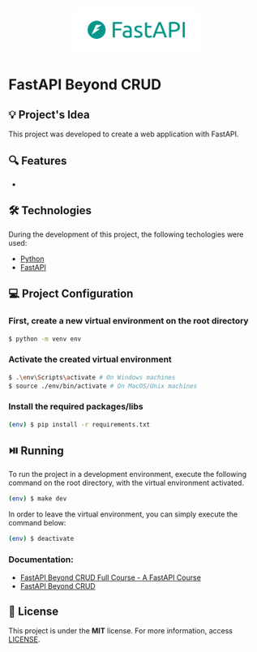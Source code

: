 <h1 align="center"><img alt="FastAPI Beyond CRUD" title="FastAPI Beyond CRUD" src=".github/logo.png" width="250" /></h1>

# FastAPI Beyond CRUD

## 💡 Project's Idea

This project was developed to create a web application with FastAPI.

## 🔍 Features

-

## 🛠 Technologies

During the development of this project, the following techologies were used:

- [Python](https://www.python.org/)
- [FastAPI](https://fastapi.tiangolo.com/)

## 💻 Project Configuration

### First, create a new virtual environment on the root directory

```bash
$ python -m venv env
```

### Activate the created virtual environment

```bash
$ .\env\Scripts\activate # On Windows machines
$ source ./env/bin/activate # On MacOS/Unix machines
```

### Install the required packages/libs

```bash
(env) $ pip install -r requirements.txt
```

## ⏯️ Running

To run the project in a development environment, execute the following command on the root directory, with the virtual environment activated.

```bash
(env) $ make dev
```

In order to leave the virtual environment, you can simply execute the command below:

```bash
(env) $ deactivate
```

### Documentation:

- [FastAPI Beyond CRUD Full Course - A FastAPI Course](https://youtu.be/TO4aQ3ghFOc?si=9fiydpdBQxgfhlgy)
- [FastAPI Beyond CRUD](https://jod35.github.io/fastapi-beyond-crud-docs/site/)

## 📄 License

This project is under the **MIT** license. For more information, access [LICENSE](./LICENSE).
